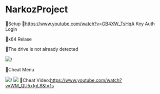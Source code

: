 # NarkozProject
🔵Setup
🔵https://www.youtube.com/watch?v=GB4XW_TsHqA Key Auth Login

🔵x64 Relase 

🔵The drive is not already detected

<img src="https://cdn.discordapp.com/attachments/788015189525790761/935173049836240936/setup.gif">/

🔵Cheat Menu

<img src="https://cdn.discordapp.com/attachments/788015189525790761/935173906803871784/unknown.png">/
<img src="https://cdn.discordapp.com/attachments/788015189525790761/935174467376775209/unknown.png"/>
🔵Cheat Video:https://www.youtube.com/watch?v=WM_QU5xfgL8&t=1s

